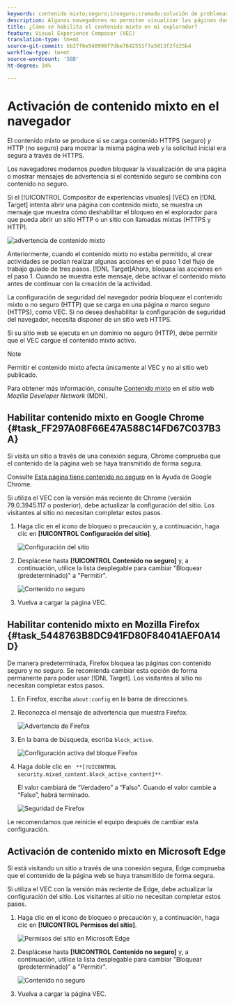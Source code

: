 ```yaml
---
keywords: contenido mixto;seguro;inseguro;cromado;solución de problemas;vec;compositor de experiencias visuales;no seguro;http;https;firefox;internet explorer
description: Algunos navegadores no permiten visualizar las páginas donde se combina contenido seguro con contenido no seguro. Obtenga información sobre cómo activar contenido mixto en Chrome, Firefox y Edge.
title: ¿Cómo se habilita el contenido mixto en mi explorador?
feature: Visual Experience Composer (VEC)
translation-type: tm+mt
source-git-commit: bb27f6e540998f7dbe7642551f7a5013f2fd25b4
workflow-type: tm+mt
source-wordcount: '588'
ht-degree: 34%

---
```



# Activación de contenido mixto en el navegador

El contenido mixto se produce si se carga contenido HTTPS (seguro) *y* HTTP (no seguro) para mostrar la misma página web y la solicitud inicial era segura a través de HTTPS.

Los navegadores modernos pueden bloquear la visualización de una página o mostrar mensajes de advertencia si el contenido seguro se combina con contenido no seguro.

Si el [!UICONTROL Compositor de experiencias visuales] (VEC) en [!DNL Target] intenta abrir una página con contenido mixto, se muestra un mensaje que muestra cómo deshabilitar el bloqueo en el explorador para que pueda abrir un sitio HTTP o un sitio con llamadas mixtas (HTTPS y HTTP).

![advertencia de contenido mixto](/help/c-experiences/c-visual-experience-composer/r-troubleshoot-composer/assets/mixed_content_warning.png)

Anteriormente, cuando el contenido mixto no estaba permitido, al crear actividades se podían realizar algunas acciones en el paso 1 del flujo de trabajo guiado de tres pasos. [!DNL Target]Ahora,  bloquea las acciones en el paso 1. Cuando se muestra este mensaje, debe activar el contenido mixto antes de continuar con la creación de la actividad.

La configuración de seguridad del navegador podría bloquear el contenido mixto o no seguro (HTTP) que se carga en una página o marco seguro (HTTPS), como VEC. Si no desea deshabilitar la configuración de seguridad del navegador, necesita disponer de un sitio web HTTPS.

Si su sitio web se ejecuta en un dominio no seguro (HTTP), debe permitir que el VEC cargue el contenido mixto activo.

>[!NOTE]
>
>Permitir el contenido mixto afecta únicamente al VEC y no al sitio web publicado.

Para obtener más información, consulte [Contenido mixto](https://developer.mozilla.org/en-US/docs/Web/Security/Mixed_content) en el sitio web *Mozilla Developer Network* (MDN).

## Habilitar contenido mixto en Google Chrome {#task_FF297A08F66E47A588C14FD67C037B3A}

Si visita un sitio a través de una conexión segura, Chrome comprueba que el contenido de la página web se haya transmitido de forma segura.

Consulte [Esta página tiene contenido no seguro](https://support.google.com/chrome/answer/1342714?hl=en) en la Ayuda de Google Chrome.

Si utiliza el VEC con la versión más reciente de Chrome (versión 79.0.3945.117 o posterior), debe actualizar la configuración del sitio. Los visitantes al sitio no necesitan completar estos pasos.

1. Haga clic en el icono de bloqueo o precaución y, a continuación, haga clic en **[!UICONTROL Configuración del sitio]**.

   ![Configuración del sitio](/help/c-experiences/c-visual-experience-composer/r-troubleshoot-composer/assets/site-settings.png)

1. Desplácese hasta **[!UICONTROL Contenido no seguro]** y, a continuación, utilice la lista desplegable para cambiar &quot;Bloquear (predeterminado)&quot; a &quot;Permitir&quot;.

   ![Contenido no seguro](/help/c-experiences/c-visual-experience-composer/r-troubleshoot-composer/assets/insecure-content.png)

1. Vuelva a cargar la página VEC.

## Habilitar contenido mixto en Mozilla Firefox {#task_5448763B8DC941FD80F84041AEF0A14D}

De manera predeterminada, Firefox bloquea las páginas con contenido seguro y no seguro. Se recomienda cambiar esta opción de forma permanente para poder usar [!DNL Target]. Los visitantes al sitio no necesitan completar estos pasos.

1. En Firefox, escriba `about:config` en la barra de direcciones.
1. Reconozca el mensaje de advertencia que muestra Firefox.

   ![Advertencia de Firefox](/help/c-experiences/c-visual-experience-composer/r-troubleshoot-composer/assets/firefox.png)

1. En la barra de búsqueda, escriba `block_active`.

   ![Configuración activa del bloque Firefox](/help/c-experiences/c-visual-experience-composer/r-troubleshoot-composer/assets/firefox3.png)

1. Haga doble clic en ` **[!UICONTROL security.mixed_content.block_active_content]**`.

   El valor cambiará de “Verdadero” a “Falso”. Cuando el valor cambie a “Falso”, habrá terminado.

   ![Seguridad de Firefox](/help/c-experiences/c-visual-experience-composer/r-troubleshoot-composer/assets/firefox2.png)

Le recomendamos que reinicie el equipo después de cambiar esta configuración.

## Activación de contenido mixto en Microsoft Edge

Si está visitando un sitio a través de una conexión segura, Edge comprueba que el contenido de la página web se haya transmitido de forma segura.

Si utiliza el VEC con la versión más reciente de Edge, debe actualizar la configuración del sitio. Los visitantes al sitio no necesitan completar estos pasos.

1. Haga clic en el icono de bloqueo o precaución y, a continuación, haga clic en **[!UICONTROL Permisos del sitio]**.

   ![Permisos del sitio en Microsoft Edge](/help/c-experiences/c-visual-experience-composer/r-troubleshoot-composer/assets/ms-edge.png)

1. Desplácese hasta **[!UICONTROL Contenido no seguro]** y, a continuación, utilice la lista desplegable para cambiar &quot;Bloquear (predeterminado)&quot; a &quot;Permitir&quot;.

   ![Contenido no seguro](/help/c-experiences/c-visual-experience-composer/r-troubleshoot-composer/assets/ms-edge-2.png)

1. Vuelva a cargar la página VEC.